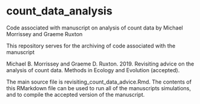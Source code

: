 # count_data_analysis
Code associated with manuscript on analysis of count data by Michael Morrissey and Graeme Ruxton

This repository serves for the archiving of code associated with the manuscript

Michael B. Morrissey and Graeme D. Ruxton. 2019. Revisiting advice on the analysis of count data. Methods in Ecology and Evolution (accepted).

The main source file is revisiting_count_data_advice.Rmd.  The contents of this RMarkdown file can be used to run all of the manuscripts simulations, and to compile the accepted version of the manuscript.
